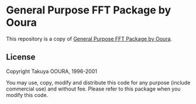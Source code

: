 # General Purpose FFT Package by Ooura

This repository is a copy of [General Purpose FFT Package by Ooura](https://www.kurims.kyoto-u.ac.jp/~ooura/fft.html).



## License

Copyright Takuya OOURA, 1996-2001

You may use, copy, modify and distribute this code for any purpose (include commercial use) and without fee. Please refer to this package when you modify this code.
